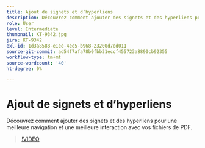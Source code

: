 ```yaml
---
title: Ajout de signets et d’hyperliens
description: Découvrez comment ajouter des signets et des hyperliens pour une meilleure navigation et une meilleure interaction avec vos fichiers de PDF
role: User
level: Intermediate
thumbnail: KT-9342.jpg
jira: KT-9342
exl-id: 1d3a8588-e1ee-4ee5-b968-23200d7ed011
source-git-commit: ad54f7afa78b0fbb31eccf455723a8890cb92355
workflow-type: tm+mt
source-wordcount: '40'
ht-degree: 0%

---
```


# Ajout de signets et d’hyperliens

Découvrez comment ajouter des signets et des hyperliens pour une meilleure navigation et une meilleure interaction avec vos fichiers de PDF.

>[!VIDEO](https://video.tv.adobe.com/v/340837?quality=12&learn=on&hidetitle=true)
